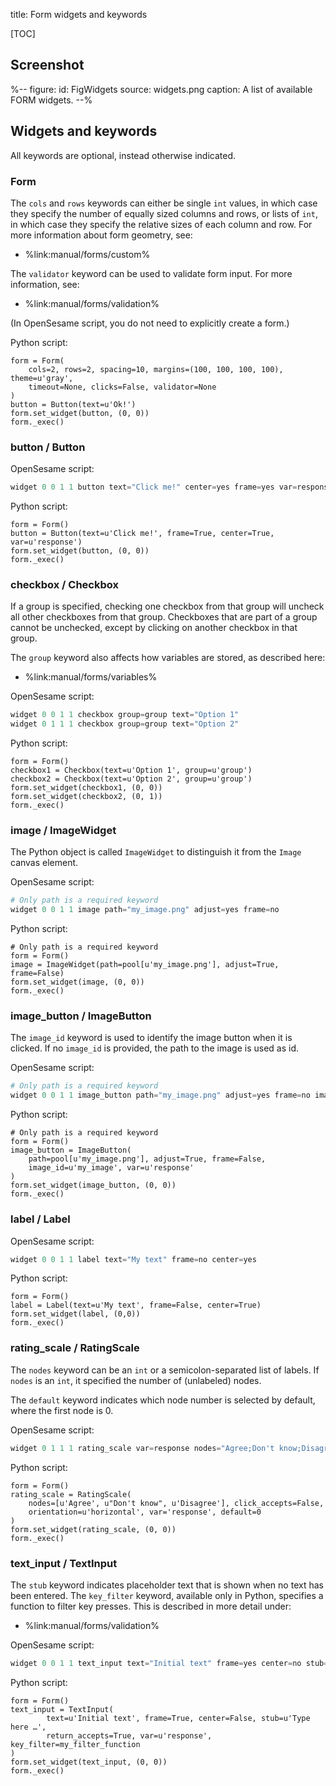 title: Form widgets and keywords


[TOC]


## Screenshot

%--
figure:
 id: FigWidgets
 source: widgets.png
 caption: A list of available FORM widgets.
--%


## Widgets and keywords

All keywords are optional, instead otherwise indicated.

### Form

The `cols` and `rows` keywords can either be single `int` values, in which case they specify the number of equally sized columns and rows, or lists of `int`, in which case they specify the relative sizes of each column and row. For more information about form geometry, see:

- %link:manual/forms/custom%

The `validator` keyword can be used to validate form input. For more information, see:

- %link:manual/forms/validation%

(In OpenSesame script, you do not need to explicitly create a form.)

Python script:

~~~ .python
form = Form(
	cols=2, rows=2, spacing=10, margins=(100, 100, 100, 100), theme=u'gray',
	timeout=None, clicks=False, validator=None
)
button = Button(text=u'Ok!')
form.set_widget(button, (0, 0))
form._exec()
~~~


### button / Button

OpenSesame script:

~~~python
widget 0 0 1 1 button text="Click me!" center=yes frame=yes var=response
~~~

Python script:

~~~ .python
form = Form()
button = Button(text=u'Click me!', frame=True, center=True, var=u'response')
form.set_widget(button, (0, 0))
form._exec()
~~~


### checkbox / Checkbox

If a group is specified, checking one checkbox from that group will uncheck all other checkboxes from that group. Checkboxes that are part of a group cannot be unchecked, except by clicking on another checkbox in that group.

The `group` keyword also affects how variables are stored, as described here:

- %link:manual/forms/variables%

OpenSesame script:

~~~python
widget 0 0 1 1 checkbox group=group text="Option 1"
widget 0 1 1 1 checkbox group=group text="Option 2"
~~~

Python script:

~~~ .python
form = Form()
checkbox1 = Checkbox(text=u'Option 1', group=u'group')
checkbox2 = Checkbox(text=u'Option 2', group=u'group')
form.set_widget(checkbox1, (0, 0))
form.set_widget(checkbox2, (0, 1))
form._exec()
~~~


### image / ImageWidget

The Python object is called `ImageWidget` to distinguish it from the `Image` canvas element.

OpenSesame script:

~~~python
# Only path is a required keyword
widget 0 0 1 1 image path="my_image.png" adjust=yes frame=no
~~~

Python script:

~~~ .python
# Only path is a required keyword
form = Form()
image = ImageWidget(path=pool[u'my_image.png'], adjust=True, frame=False)
form.set_widget(image, (0, 0))
form._exec()
~~~


### image_button / ImageButton

The `image_id` keyword is used to identify the image button when it is clicked. If no `image_id` is provided, the path to the image is used as id.

OpenSesame script:

~~~python
# Only path is a required keyword
widget 0 0 1 1 image_button path="my_image.png" adjust=yes frame=no image_id=my_image var=response
~~~

Python script:

~~~ .python
# Only path is a required keyword
form = Form()
image_button = ImageButton(
	path=pool[u'my_image.png'], adjust=True, frame=False,
	image_id=u'my_image', var=u'response'
)
form.set_widget(image_button, (0, 0))
form._exec()
~~~


### label / Label

OpenSesame script:

~~~python
widget 0 0 1 1 label text="My text" frame=no center=yes
~~~

Python script:

~~~ .python
form = Form()
label = Label(text=u'My text', frame=False, center=True)
form.set_widget(label, (0,0))
form._exec()
~~~


### rating_scale / RatingScale

The `nodes` keyword can be an `int` or a semicolon-separated list of labels. If `nodes` is an `int`, it specified the number of (unlabeled) nodes.

The `default` keyword indicates which node number is selected by default, where the first node is 0.

OpenSesame script:

~~~python
widget 0 1 1 1 rating_scale var=response nodes="Agree;Don't know;Disagree" click_accepts=no orientation=horizontal var=response default=0
~~~

Python script:

~~~ .python
form = Form()
rating_scale = RatingScale(
	nodes=[u'Agree', u"Don't know", u'Disagree'], click_accepts=False,
	orientation=u'horizontal', var='response', default=0
)
form.set_widget(rating_scale, (0, 0))
form._exec()
~~~


### text_input / TextInput

The `stub` keyword indicates placeholder text that is shown when no text has been entered. The `key_filter` keyword, available only in Python, specifies a function to filter key presses. This is described in more detail under:

- %link:manual/forms/validation%

OpenSesame script:

~~~python
widget 0 0 1 1 text_input text="Initial text" frame=yes center=no stub="Type here …" return_accepts=yes var=response
~~~

Python script:

~~~ .python
form = Form()
text_input = TextInput(
		text=u'Initial text', frame=True, center=False, stub=u'Type here …',
		return_accepts=True, var=u'response', key_filter=my_filter_function
)
form.set_widget(text_input, (0, 0))
form._exec()
~~~
